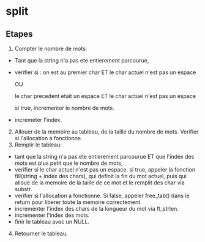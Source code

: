 # split
## Etapes
1. Compter le nombre de mots:
  - Tant que la string n'a pas ete entierement parcourue,
  - verifier si : 
      on est au premier char ET le char actuel n'est pas un espace
      
      OU

      le char precedent etait un espace ET le char actuel n'est pas un espace

      si true, incrementer le nombre de mots.
  - incremeter l'index.
2. Allouer de la memoire au tableau, de la taille du nombre de mots. Verifier si l'allocation a fonctionne.
3. Remplir le tableau:
  - tant que la string n'a pas ete entierement parcourue ET que l'index des mots est plus petit que le nombre de mots,
  - verifier si le char actuel n'est pas un espace.
    si true, appeler la fonction fill(string + index des chars), qui definit la fin du mot actuel, puis qui alloue de la memoire de la taille de ce mot et le remplit des char via substr.
  - verifier si l'allocation a fonctionne. Si false, appeler free_tab() dans le return pour liberer toute la memoire correctement.
  - incrementer l'index des chars de la longueur du mot via ft_strlen.
  - incrementer l'index des mots.
  - finir le tableau avec un NULL.
4. Retourner le tableau.
